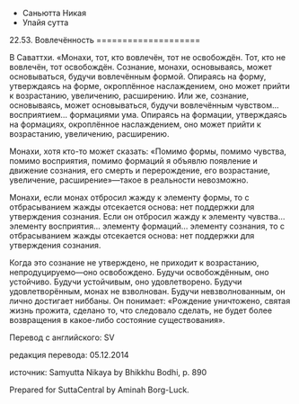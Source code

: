 









* Саньютта Никая
* Упайя сутта


22\.53\. Вовлечённость
\=\=\=\=\=\=\=\=\=\=\=\=\=\=\=\=\=\=\=\=



В Саваттхи\. «Монахи, тот, кто вовлечён, тот не освобождён\. Тот, кто не вовлечён, тот освобождён\. Сознание, монахи, основываясь, может основываться, будучи вовлечённым формой\. Опираясь на форму, утверждаясь на форме, окроплённое наслаждением, оно может прийти к возрастанию, увеличению, расширению\. Или же, сознание, основываясь, может основываться, будучи вовлечённым чувством… восприятием… формациями ума\. Опираясь на формации, утверждаясь на формациях, окроплённое наслаждением, оно может прийти к возрастанию, увеличению, расширению\.


Монахи, хотя кто\-то может сказать: «Помимо формы, помимо чувства, помимо восприятия, помимо формаций я объявлю появление и движение сознания, его смерть и перерождение, его возрастание, увеличение, расширение»—такое в реальности невозможно\.


Монахи, если монах отбросил жажду к элементу формы, то с отбрасыванием жажды отсекается основа: нет поддержки для утверждения сознания\. Если он отбросил жажду к элементу чувства… элементу восприятия… элементу формаций… элементу сознания, то с отбрасыванием жажды отсекается основа: нет поддержки для утверждения сознания\.


Когда это сознание не утверждено, не приходит к возрастанию, непродуцируемо—оно освобождено\. Будучи освобождённым, оно устойчиво\. Будучи устойчивым, оно удовлетворено\. Будучи удовлетворённым, монах не взволнован\. Будучи невзволнованным, он лично достигает ниббаны\. Он понимает: «Рождение уничтожено, святая жизнь прожита, сделано то, что следовало сделать, не будет более возвращения в какое\-либо состояние существования»\.



Перевод с английского: SV


редакция перевода: 05\.12\.2014


источник: Samyutta Nikaya by Bhikkhu Bodhi, p\. 890


Prepared for SuttaCentral by Aminah Borg\-Luck\.







